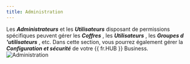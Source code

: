 ```yaml
---
title: Administration
---
```

Les ***Administrateurs*** et les ***Utilisateurs*** disposant de permissions spécifiques peuvent gérer les ***Coffres*** , les ***Utilisateurs*** , les ***Groupes d 'utilisateurs*** , etc. Dans cette section, vous pourrez également gérer la ***Configuration et sécurité*** de votre {{ fr.HUB }} Business.  
![Administration](https://webdevolutions.azureedge.net/docs/fr/hub/Hub4023.png) 